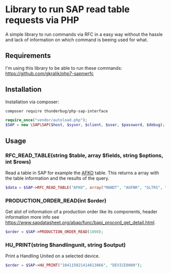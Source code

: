 # Library to run SAP read table requests via PHP #

A simple library to run commands via RFC in a easy way without the hassle and lack of information on which command is beeing used for what.

## Requirements ##
I'm using this library to be able to run these commands: https://github.com/gkralik/php7-sapnwrfc

## Installation ##

Installation via composer:

```bash 
composer require thunderbug/php-sap-interface
```

```php
require_once("vendor/autoload.php");
$SAP = new \SAP\SAP($host, $sysnr, $client, $user, $password, $debug);
```

## Usage ##

### RFC_READ_TABLE(string $table, array $fields, string $options, int $rows) ###

Read a table in SAP for example the [AFKO](https://www.sapdatasheet.org/abap/tabl/afko.html) table.
This returns a array with the table information and the results of the query.

```php
$data = $SAP->RFC_READ_TABLE("AFKO", array("MANDT", "AUFNR", "GLTRS", "PLNBEZ"), "MANDT EQ 100", 100);
```


### PRODUCTION_ORDER_READ(int $order) ###

Get alot of information of a production order like its components, header information more info see https://www.sapdatasheet.org/abap/func/bapi_procord_get_detail.html.

```php
$order = $SAP->PRODUCTION_ORDER_READ(1000);
```

### HU_PRINT(string $handlingunit, string $output) ###

Print a Handling United on a selected device.

```php
$order = $SAP->HU_PRINT("104115021414613866", "DEVICE0000");
```